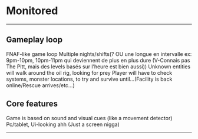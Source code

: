 # Monitored

---

## Gameplay loop
FNAF-like game loop
Multiple nights/shifts(? OU une longue en intervalle ex: 9pm-10pm, 10pm-11pm qui deviennent de plus en plus dure (V-Connais pas The Pitt, mais des levels basés sur l’heure est bien aussi))
Unknown entities will walk around the oil rig, looking for prey
Player will have to check systems, monster locations, to try and survive until…(Facility is back online/Rescue arrives/etc…)

## Core features
Game is based on sound and visual cues (like a movement detector)
Pc/tablet, Ui-looking ahh (Just a screen nigga) 

---

